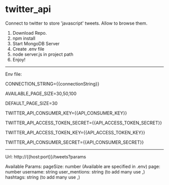 # twitter_api
Connect to twitter to store 'javascript' tweets. Allow to browse them.

1) Download Repo.
2) npm install
3) Start MongoDB Server
4) Create .env file
5) node server.js in project path
6) Enjoy!


---------------------------------------------------------------------------



Env file:

CONNECTION_STRING={{connectionString}}


AVAILABLE_PAGE_SIZE=30,50,100

DEFAULT_PAGE_SIZE=30


TWITTER_API_CONSUMER_KEY={{API_CONSUMER_KEY}}

TWITTER_API_ACCESS_TOKEN_SECRET={{API_ACCESS_TOKEN_SECRET}}

TWITTER_API_ACCESS_TOKEN_KEY={{API_ACCESS_TOKEN_KEY}}

TWITTER_API_CONSUMER_SECRET={{API_CONSUMER_SECRET}}



---------------------------------------------------------------------------



Url: http://{{host:port}}/tweets?params

Available Params:
pageSize: number (Available are specified in .env)
page: number
username: string
user_mentions: string (to add many use ,)
hashtags: string (to add many use ,)
